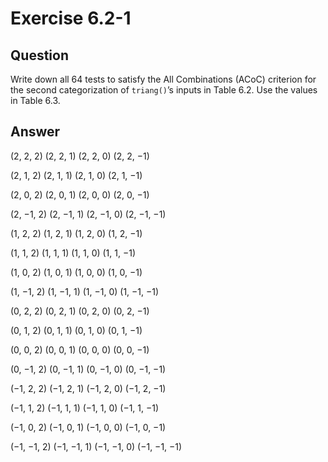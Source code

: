 # Exercise 6.2-1

## Question
Write down all 64 tests to satisfy the All Combinations (ACoC) criterion for the second categorization of `triang()`’s inputs in Table 6.2. Use the values in Table 6.3.

## Answer
(2, 2, 2)	(2, 2, 1)	(2, 2, 0)	(2, 2, −1)

(2, 1, 2)	(2, 1, 1)	(2, 1, 0)	(2, 1, −1)

(2, 0, 2)	(2, 0, 1)	(2, 0, 0)	(2, 0, −1)

(2, −1, 2)	(2, −1, 1)	(2, −1, 0)	(2, −1, −1)

(1, 2, 2)	(1, 2, 1)	(1, 2, 0)	(1, 2, −1)

(1, 1, 2)	(1, 1, 1)	(1, 1, 0)	(1, 1, −1)

(1, 0, 2)	(1, 0, 1)	(1, 0, 0)	(1, 0, −1)

(1, −1, 2)	(1, −1, 1)	(1, −1, 0)	(1, −1, −1)

(0, 2, 2)	(0, 2, 1)	(0, 2, 0)	(0, 2, −1)

(0, 1, 2)	(0, 1, 1)	(0, 1, 0)	(0, 1, −1)

(0, 0, 2)	(0, 0, 1)	(0, 0, 0)	(0, 0, −1)

(0, −1, 2)	(0, −1, 1)	(0, −1, 0)	(0, −1, −1)

(−1, 2, 2)	(−1, 2, 1)	(−1, 2, 0)	(−1, 2, −1)

(−1, 1, 2)	(−1, 1, 1)	(−1, 1, 0)	(−1, 1, −1)

(−1, 0, 2)	(−1, 0, 1)	(−1, 0, 0)	(−1, 0, −1)

(−1, −1, 2)	(−1, −1, 1)	(−1, −1, 0)	(−1, −1, −1)